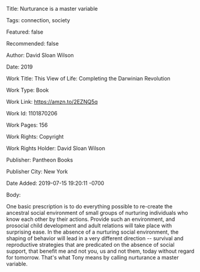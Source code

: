 Title:  Nurturance is a master variable

Tags:   connection, society

Featured: false

Recommended: false

Author: David Sloan Wilson

Date:   2019

Work Title: This View of Life: Completing the Darwinian Revolution

Work Type: Book

Work Link: https://amzn.to/2EZNQ5q

Work Id: 1101870206

Work Pages: 156

Work Rights: Copyright

Work Rights Holder: David Sloan Wilson

Publisher: Pantheon Books

Publisher City: New York

Date Added: 2019-07-15 19:20:11 -0700

Body: 

One basic prescription is to do everything possible to re-create the ancestral social environment of small groups of nurturing individuals who know each other by their actions. Provide such an environment, and prosocial child development and adult relations will take place with surprising ease. In the absence of a nurturing social environment, the shaping of behavior will lead in a very different direction -- survival and reproductive strategies that are predicated on the absence of social support, that benefit me and not you, us and not them, today without regard for tomorrow. That's what Tony means by calling nurturance a master variable. 

